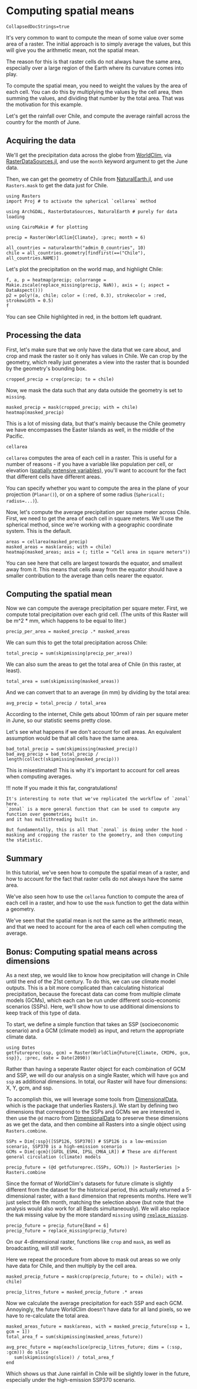 # Computing spatial means

```@meta
CollapsedDocStrings=true
```

It's very common to want to compute the mean of some value over some area of a raster.  The initial approach is to simply average the values, but this will give you the arithmetic mean, not the spatial mean.

The reason for this is that raster cells do not always have the same area, especially over a large region of the Earth where its curvature comes into play.

To compute the spatial mean, you need to weight the values by the area of each cell.  You can do this by multiplying the values by the cell area, then summing the values, and dividing that number by the total area.  That was the motivation for this example.

Let's get the rainfall over Chile, and compute the average rainfall across the country for the month of June.

## Acquiring the data

We'll get the precipitation data across the globe from [WorldClim](https://www.worldclim.org/data/index.html), via [RasterDataSources.jl](https://github.com/EcoJulia/RasterDataSources.jl), and use the `month` keyword argument to get the June data.

Then, we can get the geometry of Chile from [NaturalEarth.jl](https://github.com/JuliaGeo/NaturalEarth.jl), and use `Rasters.mask` to get the data just for Chile.

````@example cellarea
using Rasters
import Proj # to activate the spherical `cellarea` method

using ArchGDAL, RasterDataSources, NaturalEarth # purely for data loading

using CairoMakie # for plotting

precip = Raster(WorldClim{Climate}, :prec; month = 6)
````

````@example cellarea
all_countries = naturalearth("admin_0_countries", 10)
chile = all_countries.geometry[findfirst(==("Chile"), all_countries.NAME)]
````

Let's plot the precipitation on the world map, and highlight Chile:

````@example cellarea
f, a, p = heatmap(precip; colorrange = Makie.zscale(replace_missing(precip, NaN)), axis = (; aspect = DataAspect()))
p2 = poly!(a, chile; color = (:red, 0.3), strokecolor = :red, strokewidth = 0.5)
f
````

You can see Chile highlighted in red, in the bottom left quadrant.

## Processing the data

First, let's make sure that we only have the data that we care about, and crop and mask the raster so it only has values in Chile.
We can crop by the geometry, which really just generates a view into the raster that is bounded by the geometry's bounding box.

````@example cellarea
cropped_precip = crop(precip; to = chile)
````

Now, we mask the data such that any data outside the geometry is set to `missing`.

````@example cellarea
masked_precip = mask(cropped_precip; with = chile)
heatmap(masked_precip)
````

This is a lot of missing data, but that's mainly because the Chile geometry we have encompasses the Easter Islands as well, in the middle of the Pacific.


```@docs; canonical=false
cellarea
```

`cellarea` computes the area of each cell in a raster.
This is useful for a number of reasons - if you have a variable like
population per cell, or elevation ([spatially extensive variables](https://r-spatial.org/book/05-Attributes.html#sec-extensiveintensive)),
you'll want to account for the fact that different cells have different areas.

You can specify whether you want to compute the area in the plane of your projection
(`Planar()`), or on a sphere of some radius (`Spherical(; radius=...)`).

Now, let's compute the average precipitation per square meter across Chile.
First, we need to get the area of each cell in square meters.  We'll use the spherical method, since we're working with a geographic coordinate system.  This is the default.

````@example cellarea
areas = cellarea(masked_precip)
masked_areas = mask(areas; with = chile)
heatmap(masked_areas; axis = (; title = "Cell area in square meters"))
````

You can see here that cells are largest towards the equator, and smallest away from it.  This means that cells away from the equator should have a smaller contribution to the average than cells nearer the equator.

## Computing the spatial mean

Now we can compute the average precipitation per square meter. First, we compute total precipitation over each grid cell. (The units of this Raster will be m^2 * mm, which happens to be equal to liter.)

````@example cellarea
precip_per_area = masked_precip .* masked_areas
````

We can sum this to get the total precipitation across Chile:

````@example cellarea
total_precip = sum(skipmissing(precip_per_area))
````

We can also sum the areas to get the total area of Chile (in this raster, at least).

````@example cellarea
total_area = sum(skipmissing(masked_areas))
````

And we can convert that to an average (in mm) by dividing by the total area:

````@example cellarea
avg_precip = total_precip / total_area
````

According to the internet, Chile gets about 100mm of rain per square meter in June, so our statistic seems pretty close.

Let's see what happens if we don't account for cell areas.  An equivalent assumption would be that all cells have the same area.

````@example cellarea
bad_total_precip = sum(skipmissing(masked_precip))
bad_avg_precip = bad_total_precip / length(collect(skipmissing(masked_precip)))
````

This is misestimated!  This is why it's important to account for cell areas when computing averages.

!!! note
    If you made it this far, congratulations!

    It's interesting to note that we've replicated the workflow of `zonal` here.
    `zonal` is a more general function that can be used to compute any function over geometries,
    and it has multithreading built in.

    But fundamentally, this is all that `zonal` is doing under the hood -
    masking and cropping the raster to the geometry, and then computing the statistic.

## Summary

In this tutorial, we've seen how to compute the spatial mean of a raster, and how to account for the fact that raster cells do not always have the same area.

We've also seen how to use the `cellarea` function to compute the area of each cell in a raster, and how to use the `mask` function to get the data within a geometry.

We've seen that the spatial mean is not the same as the arithmetic mean, and that we need to account for the area of each cell when computing the average.

## Bonus: Computing spatial means across dimensions 

As a next step, we would like to know how precipitation will change in Chile until the end of the 21st century. To do this, we can use climate model outputs. This is a bit more complicated than calculating historical precipitation, because the forecast data can come from multiple climate models (GCMs), which each can be run under different socio-economic scenarios (SSPs). Here, we'll show how to use additional dimensions to keep track of this type of data.

To start, we define a simple function that takes an SSP (socioeconomic scenario) and a GCM (climate model) as input, and return the appropriate climate data. 

````@example zonal
using Dates
getfutureprec(ssp, gcm) = Raster(WorldClim{Future{Climate, CMIP6, gcm, ssp}}, :prec, date = Date(2090))
````

Rather than having a seperate Raster object for each combination of GCM and SSP, we will do our analysis on a single Raster, which will have `gcm` and `ssp` as additional dimensions. In total, our Raster will have four dimensions: X, Y, gcm, and ssp. 

To accomplish this, we will leverage some tools from [DimensionalData](https://github.com/rafaqz/DimensionalData.jl), which is the package that underlies Rasters.jl. We start by defining two dimensions that correspond to the SSPs and GCMs we are interested in, then use the `@d` macro from [DimensionalData](https://github.com/rafaqz/DimensionalData.jl) to preserve these dimensions as we get the data, and then combine all Rasters into a single object using `Rasters.combine`.

````@example cellarea
SSPs = Dim{:ssp}([SSP126, SSP370]) # SSP126 is a low-emission scenario, SSP370 is a high-emission scenario
GCMs = Dim{:gcm}([GFDL_ESM4, IPSL_CM6A_LR]) # These are different general circulation (climate) models

precip_future = (@d getfutureprec.(SSPs, GCMs)) |> RasterSeries |> Rasters.combine
````

Since the format of WorldClim's datasets for future climate is slightly different from the dataset for the historical period, this actually returned a 5-dimensional raster, with a `Band` dimension that represents months. Here we'll just select the 6th month, matching the selection above (but note that the analysis would also work for all Bands simultaneously). We will also replace the `NaN` missing value by the more standard `missing` using [`replace_missing`](@ref). 

````@example cellarea
precip_future = precip_future[Band = 6]
precip_future = replace_missing(precip_future)
````

On our 4-dimensional raster, functions like `crop` and `mask`, as well as broadcasting, will still work.

Here we repeat the procedure from above to mask out areas so we only have data for Chile, and then multiply by the cell area. 

````@example cellarea
masked_precip_future = mask(crop(precip_future; to = chile); with = chile)

precip_litres_future = masked_precip_future .* areas
````

Now we calculate the average precipitation for each SSP and each GCM. Annoyingly, the future WorldClim doesn't have data for all land pixels, so we have to re-calculate the total area.

````@example cellarea
masked_areas_future = mask(areas, with = masked_precip_future[ssp = 1, gcm = 1])
total_area_f = sum(skipmissing(masked_areas_future))

avg_prec_future = map(eachslice(precip_litres_future; dims = (:ssp, :gcm))) do slice
   sum(skipmissing(slice)) / total_area_f
end
````

Which shows us that June rainfall in Chile will be slightly lower in the future, especially under the high-emission SSP370 scenario.
